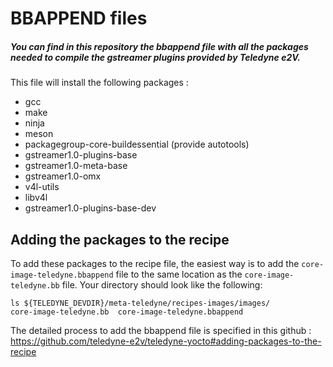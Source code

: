 # BBAPPEND files
##### You can find in this repository the bbappend file with all the packages needed to compile the gstreamer plugins provided by Teledyne e2V.

This file will install the following packages : 
- gcc
- make
- ninja
- meson
- packagegroup-core-buildessential (provide autotools)
- gstreamer1.0-plugins-base
- gstreamer1.0-meta-base
- gstreamer1.0-omx
- v4l-utils 
- libv4l
- gstreamer1.0-plugins-base-dev

## Adding the packages to the recipe

To add these packages to the recipe file, the easiest way is to add the ```core-image-teledyne.bbappend``` file to the same location as the ```core-image-teledyne.bb``` file. Your directory should look like the following:
```
ls ${TELEDYNE_DEVDIR}/meta-teledyne/recipes-images/images/
core-image-teledyne.bb  core-image-teledyne.bbappend 
```

The detailed process to add the bbappend file is specified in this github :
https://github.com/teledyne-e2v/teledyne-yocto#adding-packages-to-the-recipe
